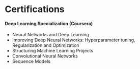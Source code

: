 
<!--
**tamimmirza/tamimmirza** is a ✨ _special_ ✨ repository because its `README.md` (this file) appears on your GitHub profile.

Here are some ideas to get you started:

- 🔭 I’m currently working on ...
- 🌱 I’m currently learning ...
- 👯 I’m looking to collaborate on ...
- 🤔 I’m looking for help with ...
- 💬 Ask me about ...
- 📫 How to reach me: ...
- 😄 Pronouns: ...
- ⚡ Fun fact: ...
-->

# Certifications

#### Deep Learning Specialization (Coursera)
* Neural Networks and Deep Learning
* Improving Deep Neural Networks: Hyperparameter tuning, Regularization and Optimization
* Structuring Machine Learning Projects
* Convolutional Neural Networks
* Sequence Models
